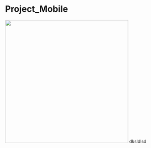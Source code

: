 # Project_Mobile

<img src="https://user-images.githubusercontent.com/73680983/201430016-18012263-e2ec-42fe-8501-87ddbb06eed6.png" height="400">
dksldlsd
